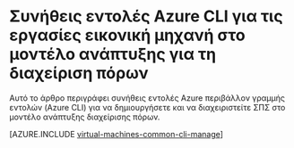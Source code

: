 <properties
    pageTitle="Βασικές CLI εντολές για τις εργασίες Εικονική Windows | Microsoft Azure"
    description="Βασική Azure CLI εντολές για τη δημιουργία και διαχείριση ΣΠΣ Windows στη Διαχείριση πόρων Azure"
    services="virtual-machines-windows"
    documentationCenter=""
    authors="dlepow"
    manager="timlt"
    editor=""
    tags="azure-resource-manager,azure-service-management"/>

<tags
    ms.service="virtual-machines-windows"
    ms.devlang="na"
    ms.topic="article"
    ms.tgt_pltfrm="vm-windows"
    ms.workload="infrastructure-services"
    ms.date="08/23/2016"
    ms.author="danlep"/>

# <a name="common-azure-cli-commands-for-virtual-machine-tasks-in-the-resource-manager-deployment-model"></a>Συνήθεις εντολές Azure CLI για τις εργασίες εικονική μηχανή στο μοντέλο ανάπτυξης για τη διαχείριση πόρων 

Αυτό το άρθρο περιγράφει συνήθεις εντολές Azure περιβάλλον γραμμής εντολών (Azure CLI) για να δημιουργήσετε και να διαχειριστείτε ΣΠΣ στο μοντέλο ανάπτυξης διαχείρισης πόρων. 

[AZURE.INCLUDE [virtual-machines-common-cli-manage](../../includes/virtual-machines-common-cli-manage.md)]
